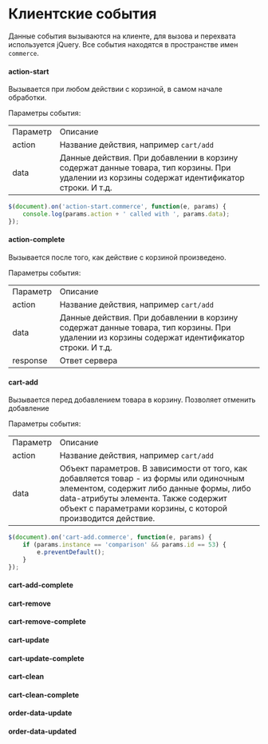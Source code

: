 # Клиентские события

Данные события вызываются на клиенте, для вызова и перехвата используется jQuery. Все события находятся в пространстве имен `commerce`.

#### action-start

Вызывается при любом действии с корзиной, в самом начале обработки.

Параметры события:

<table width="100%">
<tr><td>Параметр</td><td>Описание</td></tr>
<tr><td>action</td><td>Название действия, например <code>cart/add</code></td></tr>
<tr><td>data</td><td>Данные действия. При добавлении в корзину содержат данные товара, тип корзины. При удалении из корзины содержат идентификатор строки. И т.д.</td></tr>
</table>

```js
$(document).on('action-start.commerce', function(e, params) {
    console.log(params.action + ' called with ', params.data);
});
```

#### action-complete

Вызывается после того, как действие с корзиной произведено.

Параметры события:

<table width="100%">
<tr><td>Параметр</td><td>Описание</td></tr>
<tr><td>action</td><td>Название действия, например <code>cart/add</code></td></tr>
<tr><td>data</td><td>Данные действия. При добавлении в корзину содержат данные товара, тип корзины. При удалении из корзины содержат идентификатор строки. И т.д.</td></tr>
<tr><td>response</td><td>Ответ сервера</td></tr>
</table>

#### cart-add

Вызывается перед добавлением товара в корзину. Позволяет отменить добавление

Параметры события:

<table width="100%">
<tr><td>Параметр</td><td>Описание</td></tr>
<tr><td>action</td><td>Название действия, например <code>cart/add</code></td></tr>
<tr><td>data</td><td>Объект параметров. В зависимости от того, как добавляется товар - из формы или одиночным элементом, содержит либо данные формы, либо data-атрибуты элемента. Также содержит объект с параметрами корзины, с которой производится действие.</td></tr>
</table>

```js
$(document).on('cart-add.commerce', function(e, params) {
    if (params.instance == 'comparison' && params.id == 53) {
        e.preventDefault();
    }
});
```

#### cart-add-complete
#### cart-remove
#### cart-remove-complete
#### cart-update
#### cart-update-complete
#### cart-clean
#### cart-clean-complete
#### order-data-update
#### order-data-updated

